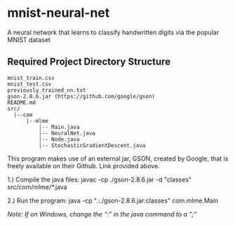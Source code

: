 # mnist-neural-net
A neural network that learns to classify handwritten digits via the popular MNIST dataset

## Required Project Directory Structure
~~~~~~~~~~~~~~~~~~~~~~~~~~~
mnist_train.csv
mnist_test.csv
previously_trained_nn.txt
gson-2.8.6.jar (https://github.com/google/gson)
README.md
src/
  |--com
      |--mlme
          |-- Main.java
          |-- NeuralNet.java
          |-- Node.java
          |-- StochasticGradientDescent.java
~~~~~~~~~~~~~~~~~~~~~~~~~~~

This program makes use of an external jar, GSON, created by Google, that is freely available on their Github. Link provided above.

1.) Compile the java files:
javac -cp ./gson-2.8.6.jar -d "classes" src/com/mlme/*.java

2.) Run the program:
java -cp ".:./gson-2.8.6.jar:classes" com.mlme.Main

*Note: If on Windows, change the “:” in the java command to a “;”*
